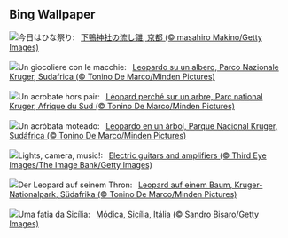 ## Bing Wallpaper
![](https://www.bing.com/th?id=OHR.Hinamatsuri2024_JA-JP0939071176_UHD.jpg&w=1000)今日はひな祭り:&nbsp;&ensp;[下鴨神社の流し雛, 京都 (© masahiro Makino/Getty Images)](https://www.bing.com/th?id=OHR.Hinamatsuri2024_JA-JP0939071176_UHD.jpg)
<br><br/>
![](https://www.bing.com/th?id=OHR.KrugerLeopard_IT-IT3868840858_UHD.jpg&w=1000)Un giocoliere con le macchie:&nbsp;&ensp;[Leopardo su un albero, Parco Nazionale Kruger, Sudafrica (© Tonino De Marco/Minden Pictures)](https://www.bing.com/th?id=OHR.KrugerLeopard_IT-IT3868840858_UHD.jpg)
<br><br/>
![](https://www.bing.com/th?id=OHR.KrugerLeopard_FR-FR6172062962_UHD.jpg&w=1000)Un acrobate hors pair:&nbsp;&ensp;[Léopard perché sur un arbre, Parc national Kruger, Afrique du Sud (© Tonino De Marco/Minden Pictures)](https://www.bing.com/th?id=OHR.KrugerLeopard_FR-FR6172062962_UHD.jpg)
<br><br/>
![](https://www.bing.com/th?id=OHR.KrugerLeopard_ES-ES8263173338_UHD.jpg&w=1000)Un acróbata moteado:&nbsp;&ensp;[Leopardo en un árbol, Parque Nacional Kruger, Sudáfrica (© Tonino De Marco/Minden Pictures)](https://www.bing.com/th?id=OHR.KrugerLeopard_ES-ES8263173338_UHD.jpg)
<br><br/>
![](https://www.bing.com/th?id=OHR.BritAwardsGuitarsUK_EN-GB7128101081_UHD.jpg&w=1000)Lights, camera, music!:&nbsp;&ensp;[Electric guitars and amplifiers (© Third Eye Images/The Image Bank/Getty Images)](https://www.bing.com/th?id=OHR.BritAwardsGuitarsUK_EN-GB7128101081_UHD.jpg)
<br><br/>
![](https://www.bing.com/th?id=OHR.KrugerLeopard_DE-DE5629727103_UHD.jpg&w=1000)Der Leopard auf seinem Thron:&nbsp;&ensp;[Leopard auf einem Baum, Kruger-Nationalpark, Südafrika (© Tonino De Marco/Minden Pictures)](https://www.bing.com/th?id=OHR.KrugerLeopard_DE-DE5629727103_UHD.jpg)
<br><br/>
![](https://www.bing.com/th?id=OHR.ModicaItaly_PT-BR1634339196_UHD.jpg&w=1000)Uma fatia da Sicília:&nbsp;&ensp;[Módica, Sicília, Itália (© Sandro Bisaro/Getty Images)](https://www.bing.com/th?id=OHR.ModicaItaly_PT-BR1634339196_UHD.jpg)
<br><br/>
